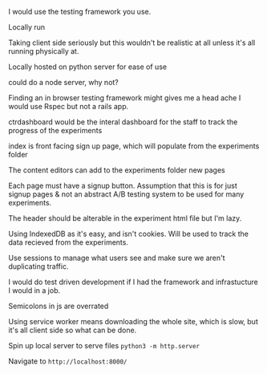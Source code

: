 

I would use the testing framework you use.


Locally run

Taking client side seriously but this wouldn't be realistic at all unless it's all running physically at.

Locally hosted on python server for ease of use

could do a node server, why not?

Finding an in browser testing framework might gives me a head ache
I would use Rspec but not a rails app.

ctrdashboard would be the interal dashboard for the staff to track the progress of the experiments

index is front facing sign up page, which will populate from the experiments folder

The content editors can add to the experiments folder new pages

Each page must have a signup button. Assumption that this is for just signup pages & not an abstract A/B testing system to be used for many experiments.

The header should be alterable in the experiment html file but I'm lazy.

Using IndexedDB as it's easy, and isn't cookies. Will be used to track the data recieved from the experiments.

Use sessions to manage what users see and make sure we aren't duplicating traffic.


I would do test driven development if I had the framework and infrastucture I would in a job.

Semicolons in js are overrated

Using service worker means downloading the whole site, which is slow, but it's all client side so what can be done.

Spin up local server to serve files `python3 -m http.server`

Navigate to `http://localhost:8000/`